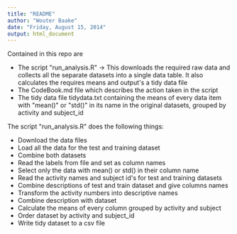 ```yaml
---
title: "README"
author: "Wouter Baake"
date: "Friday, August 15, 2014"
output: html_document
---
```


Contained in this repo are

* The script "run_analysis.R" -> This downloads the required raw data and collects all the separate datasets into a single data table. It also calculates the requires means and output's a tidy data file
* The CodeBook.md file which describes the action taken in the script
* The tidy data file tidydata.txt containing the means of every data item with "mean()" or "std()" in its name in the original datasets, grouped by activity and subject_id

The script "run_analysis.R" does the following things:
* Download the data files
* Load all the data for the test and training dataset
* Combine both datasets
* Read the labels from file and set as column names
* Select only the data with mean() or std() in their column name
* Read the activity names and subject id's for test and training datasets
* Combine descriptions of test and train dataset and give columns names
* Transform the activity numbers into descriptive names
* Combine description with dataset
* Calculate the means of every column grouped by activity and subject
* Order dataset by activity and subject_id
* Write tidy dataset to a csv file
